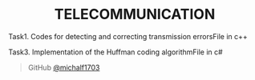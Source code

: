 
<h1 align="center">
  <br>
  <br>
  TELECOMMUNICATION
  <br>
</h1>
Task1. Codes for detecting and correcting transmission errorsFile in c++ 



Task3. Implementation of the Huffman coding algorithmFile in c#

> GitHub [@michalf1703](https://github.com/michalf1703)


